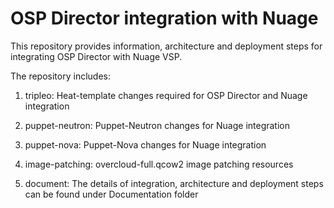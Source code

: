 # OSP Director integration with Nuage

This repository provides information, architecture and deployment steps for integrating OSP Director with Nuage VSP.

The repository includes:

1. tripleo: Heat-template changes required for OSP Director and Nuage integration

2. puppet-neutron: Puppet-Neutron changes for Nuage integration

3. puppet-nova: Puppet-Nova changes for Nuage integration

4. image-patching: overcloud-full.qcow2 image patching resources

5. document: The details of integration, architecture and deployment steps can be found under Documentation folder
